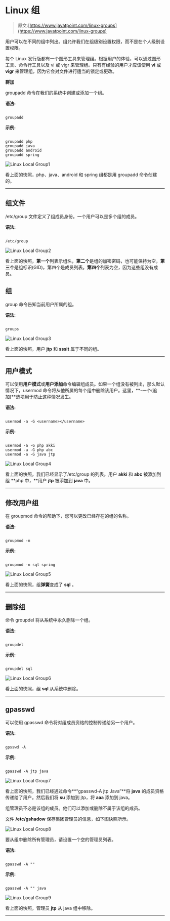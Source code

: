 # Linux 组

> 原文:[https://www.javatpoint.com/linux-groups](https://www.javatpoint.com/linux-groups)

用户可以在不同的组中列出。组允许我们在组级别设置权限，而不是在个人级别设置权限。

每个 Linux 发行版都有一个图形工具来管理组。根据用户的体验，可以通过图形工具、命令行工具以及 vi 或 vigr 来管理组。只有有经验的用户才应该使用 **vi** 或 **vigr** 来管理组，因为它会对文件进行适当的锁定或更改。

**群加**

groupadd 命令在我们的系统中创建或添加一个组。

**语法:**

```

groupadd  
```

**示例:**

```

groupadd php
groupadd java
groupadd android
groupadd spring

```

![Linux Local Group1](../Images/3b2134b1bce30a8576a3f80f8573423e.png)

看上面的快照，php、java、android 和 spring 组都是用 groupadd 命令创建的。

* * *

## 组文件

/etc/group 文件定义了组成员身份。一个用户可以是多个组的成员。

**语法:**

```

/etc/group

```

![Linux Local Group2](../Images/23a4eed4a51c6a77ae0c1c550fd04eb7.png)

看上面的快照，**第一个**列表示组名，**第二个**是组的加密密码，也可能保持为空，**第三个**是组标识(GID)，第四个是成员列表。**第四个**列表为空，因为这些组没有成员。

## 组

group 命令告知当前用户所属的组。

**语法:**

```

groups

```

![Linux Local Group3](../Images/adc65eac7cc202af426555bbd21ec188.png)

看上面的快照，用户 **jtp** 和 **sssit** 属于不同的组。

* * *

## 用户模式

可以使用**用户模式**或**用户添加**命令编辑组成员。如果一个组没有被列出，那么默认情况下，usermod 命令将从他所属的每个组中删除该用户。这里，**-一个(追加)**选项用于防止这种情况发生。

**语法:**

```

usermod -a -G <username></username> 
```

**示例:**

```

usermod -a -G php akki
usermod -a -G php abc
usermod -a -G java jtp

```

![Linux Local Group4](../Images/d6567b34b2a4940caf6a4ac5032a7aac.png)

看上面的快照，我们已经显示了/etc/group 的列表。用户 **akki** 和 **abc** 被添加到组 **php 中，**用户 **jtp** 被添加到 **java** 中。

* * *

## 修改用户组

在 groupmod 命令的帮助下，您可以更改已经存在的组的名称。

**语法:**

```

groupmod -n 
```

**示例:**

```

groupmod -n sql spring

```

![Linux Local Group5](../Images/3ba42b1713ee3c74349b1d0d4aedbc0f.png)

看上面的快照，组**弹簧**变成了 **sql** 。

* * *

## 删除组

命令 groupdel 将从系统中永久删除一个组。

**语法:**

```

groupdel 
```

**示例:**

```

groupdel sql

```

![Linux Local Group6](../Images/0732fee1e838ead7e89429ac1461d796.png)

看上面的快照，组 **sql** 从系统中删除。

* * *

## gpasswd

可以使用 gpasswd 命令将对组成员资格的控制传递给另一个用户。

**语法:**

```

gpsswd -A 
```

**示例:**

```

gpasswd -A jtp java

```

![Linux Local Group7](../Images/c44296b00086ef1660f7d4b705392d96.png)

看上面的快照，我们已经通过命令**“gpasswd-A jtp Java”**将 **java** 的成员资格传递给了用户。然后我们将 **su** 添加到 jtp，将 **aaa** 添加到 java。

组管理员不必是该组的成员。他们可以添加或删除不属于该组的成员。

文件 **/etc/gshadow** 保存集团管理员的信息，如下图快照所示。

![Linux Local Group8](../Images/2c0412fa2e75400cbc0204e68638746a.png)

要从组中删除所有管理员，请设置一个空的管理员列表。

**语法:**

```

gpasswd -A "" 
```

**示例:**

```

gpasswd -A "" java

```

![Linux Local Group9](../Images/e1f6301ba4ee75068720e5be762430a6.png)

看上面的快照，管理员 **jtp** 从 java 组中移除。

* * *